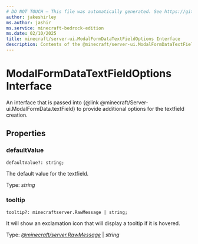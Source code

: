 ```yaml
---
# DO NOT TOUCH — This file was automatically generated. See https://github.com/mojang/minecraftapidocsgenerator to modify descriptions, examples, etc.
author: jakeshirley
ms.author: jashir
ms.service: minecraft-bedrock-edition
ms.date: 02/10/2025
title: minecraft/server-ui.ModalFormDataTextFieldOptions Interface
description: Contents of the @minecraft/server-ui.ModalFormDataTextFieldOptions class.
---
```

# ModalFormDataTextFieldOptions Interface

An interface that is passed into {@link @minecraft/Server-ui.ModalFormData.textField} to provide additional options for the textfield creation.

## Properties

### **defaultValue**
`defaultValue?: string;`

The default value for the textfield.

Type: *string*

### **tooltip**
`tooltip?: minecraftserver.RawMessage | string;`

It will show an exclamation icon that will display a tooltip if it is hovered.

Type: [*@minecraft/server.RawMessage*](../../../scriptapi/minecraft/server/RawMessage.md) | *string*
